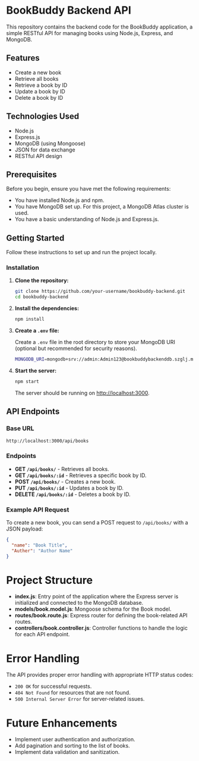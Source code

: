 # BookBuddy Backend API

This repository contains the backend code for the BookBuddy application, a simple RESTful API for managing books using Node.js, Express, and MongoDB.

## Features

- Create a new book
- Retrieve all books
- Retrieve a book by ID
- Update a book by ID
- Delete a book by ID

## Technologies Used

- Node.js
- Express.js
- MongoDB (using Mongoose)
- JSON for data exchange
- RESTful API design

## Prerequisites

Before you begin, ensure you have met the following requirements:

- You have installed Node.js and npm.
- You have MongoDB set up. For this project, a MongoDB Atlas cluster is used.
- You have a basic understanding of Node.js and Express.js.

## Getting Started

Follow these instructions to set up and run the project locally.

### Installation

1. **Clone the repository:**

    ```bash
    git clone https://github.com/your-username/bookbuddy-backend.git
    cd bookbuddy-backend
    ```

2. **Install the dependencies:**

    ```bash
    npm install
    ```

3. **Create a `.env` file:**

    Create a `.env` file in the root directory to store your MongoDB URI (optional but recommended for security reasons).

    ```bash
    MONGODB_URI=mongodb+srv://admin:Admin123@bookbuddybackenddb.szglj.mongodb.net/BookBuddy?retryWrites=true&w=majority&appName=bookbuddybackenddb
    ```

4. **Start the server:**

    ```bash
    npm start
    ```

    The server should be running on [http://localhost:3000](http://localhost:3000).

## API Endpoints

### Base URL

```bash
http://localhost:3000/api/books
```

### Endpoints

- **GET `/api/books/`** - Retrieves all books.
- **GET `/api/books/:id`** - Retrieves a specific book by ID.
- **POST `/api/books/`** - Creates a new book.
- **PUT `/api/books/:id`** - Updates a book by ID.
- **DELETE `/api/books/:id`** - Deletes a book by ID.

### Example API Request

To create a new book, you can send a POST request to `/api/books/` with a JSON payload:

```json
{
  "name": "Book Title",
  "Auther": "Author Name"
}
```
# Project Structure

- **index.js**: Entry point of the application where the Express server is initialized and connected to the MongoDB database.
- **models/book.model.js**: Mongoose schema for the Book model.
- **routes/book.route.js**: Express router for defining the book-related API routes.
- **controllers/book.controller.js**: Controller functions to handle the logic for each API endpoint.

# Error Handling

The API provides proper error handling with appropriate HTTP status codes:

- `200 OK` for successful requests.
- `404 Not Found` for resources that are not found.
- `500 Internal Server Error` for server-related issues.

# Future Enhancements

- Implement user authentication and authorization.
- Add pagination and sorting to the list of books.
- Implement data validation and sanitization.




